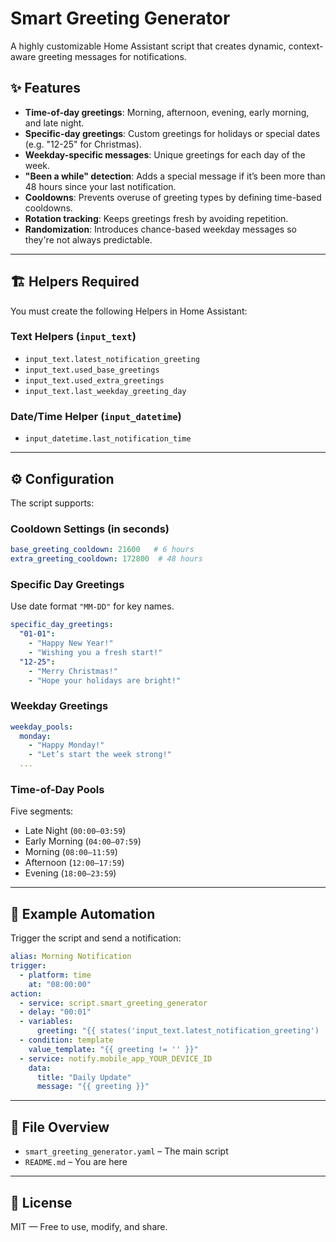 # Smart Greeting Generator

A highly customizable Home Assistant script that creates dynamic, context-aware greeting messages for notifications.

## ✨ Features

- **Time-of-day greetings**: Morning, afternoon, evening, early morning, and late night.
- **Specific-day greetings**: Custom greetings for holidays or special dates (e.g. "12-25" for Christmas).
- **Weekday-specific messages**: Unique greetings for each day of the week.
- **"Been a while" detection**: Adds a special message if it’s been more than 48 hours since your last notification.
- **Cooldowns**: Prevents overuse of greeting types by defining time-based cooldowns.
- **Rotation tracking**: Keeps greetings fresh by avoiding repetition.
- **Randomization**: Introduces chance-based weekday messages so they're not always predictable.

---

## 🏗️ Helpers Required

You must create the following Helpers in Home Assistant:

### Text Helpers (`input_text`)
- `input_text.latest_notification_greeting`
- `input_text.used_base_greetings`
- `input_text.used_extra_greetings`
- `input_text.last_weekday_greeting_day`

### Date/Time Helper (`input_datetime`)
- `input_datetime.last_notification_time`

---

## ⚙️ Configuration

The script supports:

### Cooldown Settings (in seconds)
```yaml
base_greeting_cooldown: 21600   # 6 hours
extra_greeting_cooldown: 172800  # 48 hours
```

### Specific Day Greetings
Use date format `"MM-DD"` for key names.
```yaml
specific_day_greetings:
  "01-01":
    - "Happy New Year!"
    - "Wishing you a fresh start!"
  "12-25":
    - "Merry Christmas!"
    - "Hope your holidays are bright!"
```

### Weekday Greetings
```yaml
weekday_pools:
  monday:
    - "Happy Monday!"
    - "Let’s start the week strong!"
  ...
```

### Time-of-Day Pools
Five segments:
- Late Night (`00:00–03:59`)
- Early Morning (`04:00–07:59`)
- Morning (`08:00–11:59`)
- Afternoon (`12:00–17:59`)
- Evening (`18:00–23:59`)

---

## 🔔 Example Automation
Trigger the script and send a notification:
```yaml
alias: Morning Notification
trigger:
  - platform: time
    at: "08:00:00"
action:
  - service: script.smart_greeting_generator
  - delay: "00:01"
  - variables:
      greeting: "{{ states('input_text.latest_notification_greeting') | trim }}"
  - condition: template
    value_template: "{{ greeting != '' }}"
  - service: notify.mobile_app_YOUR_DEVICE_ID
    data:
      title: "Daily Update"
      message: "{{ greeting }}"
```

---

## 📁 File Overview

- `smart_greeting_generator.yaml` – The main script
- `README.md` – You are here

---

## 📜 License
MIT — Free to use, modify, and share.



